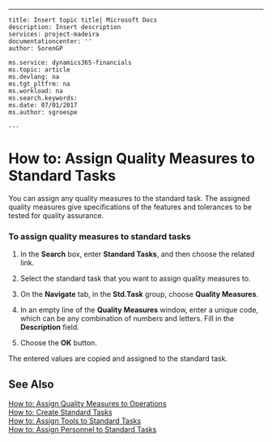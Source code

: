 ---
    title: Insert topic title| Microsoft Docs
    description: Insert description
    services: project-madeira
    documentationcenter: ''
    author: SorenGP

    ms.service: dynamics365-financials
    ms.topic: article
    ms.devlang: na
    ms.tgt_pltfrm: na
    ms.workload: na
    ms.search.keywords:
    ms.date: 07/01/2017
    ms.author: sgroespe

    ---
# How to: Assign Quality Measures to Standard Tasks
You can assign any quality measures to the standard task. The assigned quality measures give specifications of the features and tolerances to be tested for quality assurance.  
  
### To assign quality measures to standard tasks  
  
1.  In the **Search** box, enter **Standard Tasks**, and then choose the related link.  
  
2.  Select the standard task that you want to assign quality measures to.  
  
3.  On the **Navigate** tab, in the **Std.Task** group, choose **Quality Measures**.  
  
4.  In an empty line of the **Quality Measures** window, enter a unique code, which can be any combination of numbers and letters. Fill in the **Description** field.  
  
5.  Choose the **OK** button.  
  
 The entered values are copied and assigned to the standard task.  
  
## See Also  
 [How to: Assign Quality Measures to Operations](../how-to-assign-quality-measures-to-operations.md)   
 [How to: Create Standard Tasks](../how-to-create-standard-tasks.md)   
 [How to: Assign Tools to Standard Tasks](../how-to-assign-tools-to-standard-tasks.md)   
 [How to: Assign Personnel to Standard Tasks](../how-to-assign-personnel-to-standard-tasks.md)